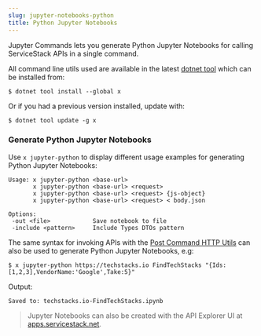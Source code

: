 ```yaml
---
slug: jupyter-notebooks-python
title: Python Jupyter Notebooks
---
```


Jupyter Commands lets you generate Python Jupyter Notebooks for calling ServiceStack APIs in a single command.

All command line utils used are available in the latest [dotnet tool](/dotnet-tool) which can be installed from:

    $ dotnet tool install --global x 

Or if you had a previous version installed, update with:

    $ dotnet tool update -g x

### Generate Python Jupyter Notebooks

Use `x jupyter-python` to display different usage examples for generating Python Jupyter Notebooks:

```
Usage: x jupyter-python <base-url>
       x jupyter-python <base-url> <request>
       x jupyter-python <base-url> <request> {js-object}
       x jupyter-python <base-url> <request> < body.json

Options:
 -out <file>            Save notebook to file
 -include <pattern>     Include Types DTOs pattern
```

The same syntax for invoking APIs with the [Post Command HTTP Utils](/post-command) can also be used to generate Python Jupyter Notebooks, e.g:

    $ x jupyter-python https://techstacks.io FindTechStacks "{Ids:[1,2,3],VendorName:'Google',Take:5}"

Output:

```
Saved to: techstacks.io-FindTechStacks.ipynb
```

> Jupyter Notebooks can also be created with the API Explorer UI at [apps.servicestack.net](https://apps.servicestack.net).

### 